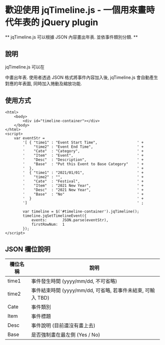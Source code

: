 # 歡迎使用 jqTimeline.js - 一個用來畫時代年表的 jQuery plugin

** jqTimeline.js 可以根據 JSON 內容畫出年表. 並依事件類別分類. **

## 說明
jqTimeline.js 可以在 <DIV> 中畫出年表. 使用者透過 JSON 格式將事件內容加入後, jqTimeline.js 會自動產生對應的年表圖, 同時加入捲動及縮放功能.

## 使用方式
```
<html>
    <body>
        <div id="timeline-container"></div>
    </body>
</html>
<script>
	var eventStr =
		'[ { "time1" : "Event Start Time",                  ' +
		'    "time2" : "Event End Time",                    ' +
		'    "Cate"  : "Category",                          ' +
		'    "Item"  : "Event",                             ' +
		'    "Desc"  : "Description",                       ' +
		'    "Base"  : "Put this Event to Base Category"    ' +
		'  },                                               ' +
		'  { "time1" : "2021/01/01",                        ' +
		'    "time2" : "",                                  ' +
		'    "Cate"  : "Festival",                          ' +
		'    "Item"  : "2021 New Year",                     ' +
		'    "Desc"  : "2021 New Year",                     ' +
		'    "Base"  : "No"                                 ' +
		'  }                                                ' +
		']                                                  ' ;

		var timeline = $('#timeline-container').jqTimeline();
		timeline.jqSetTimelineEvent({
			events:       JSON.parse(eventStr),
			firstRowNum:  1
		});
</script>
```

## JSON 欄位說明
| **欄位名稱** | **說明**                                              |
| ------------|------------------------------------------------------|
| time1       | 事件發生時間 (yyyy/mm/dd, 不可省略)                      |
| time2       | 事件結束時間 (yyyy/mm/dd, 可省略, 若事件未結束, 可輸入 TBD) |
| Cate        | 事件類別                                               |
| Item        | 事件標題                                               |
| Desc        | 事件說明 (目前還沒有畫上去)                               |
| Base        | 是否強制畫在最左側 (Yes / No)                            |
